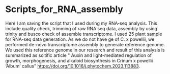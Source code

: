 # Scripts_for_RNA_assembly
Here I am saving the script that I used during my RNA-seq analysis. This include quality check, trimming of raw RNA seq data, assembly by using trinity and busco check of assemble transcriptome.
I used 25 plant sample for RNA-seq data generation. As we do not have ge of C. x powellii, we performed de-novo transcriptome assembly to generate reference genome. We used this reference genome 
in our research and result of this analysis is summarized as scitific article " Auxin and light-mediated regulation of growth, morphogenesis, and alkaloid biosynthesis in Crinum x powellii ‘Album’ 
callus" https://doi.org/10.1016/j.phytochem.2023.113883. 
